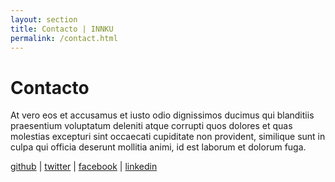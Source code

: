 ```yaml
---
layout: section
title: Contacto | INNKU
permalink: /contact.html
---
```


<div class="row innku-title">
  <div class="col-lg-12">
    <h1>Contacto</h1>
  </div>
  <div class="col-lg-offset-5 col-lg-2 col-md-offset-5 col-md-2 col-sm-offset-5 col-sm-2 col-xs-offset-4 col-xs-4">
    <div class="row">
      <div class="col-lg-offset-4 col-lg-4 col-md-offset-4 col-md-4 col-sm-offset-4 col-sm-4 col-xs-offset-4 col-xs-4 innku-title-divisor">
      </div>
    </div>
  </div>
</div>

<div class="row contact">
  <div class="col-lg-8 col-lg-offset-2">
    <p>At vero eos et accusamus et iusto odio dignissimos ducimus qui blanditiis praesentium voluptatum deleniti atque corrupti quos dolores et quas molestias excepturi sint occaecati cupiditate non provident, similique sunt in culpa qui officia deserunt mollitia animi, id est laborum et dolorum fuga.</p>
    <div class="redes text-center">
      <a href="https://github.com/innku">github</a>
      <span class="divider"> | </span>
      <a href="https://twitter.com/innku">twitter</a>
      <span class="divider"> | </span>
      <a href="https://www.facebook.com/innku/">facebook</a>
      <span class="divider"> | </span>
      <a href="https://www.linkedin.com/company/innku">linkedin</a>
    </div>
  </div>
</div>
